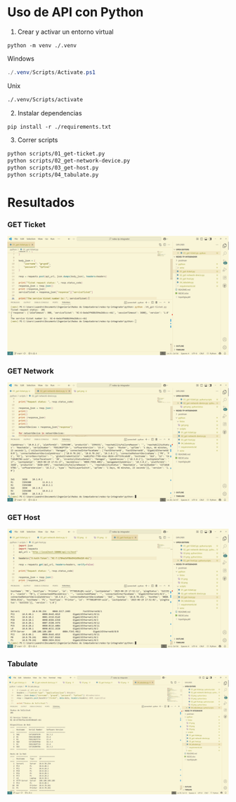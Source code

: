 # Uso de API con Python

1. Crear y activar un entorno virtual
```Shell
python -m venv ./.venv
```

Windows
```Powershell
./.venv/Scripts/Activate.ps1
```

Unix
```bash
./.venv/Scripts/activate
```

2. Instalar dependencias
```Shell
pip install -r ./requirements.txt 
```

3. Correr scripts
```
python scripts/01_get-ticket.py
python scripts/02_get-network-device.py
python scripts/03_get-host.py
python scripts/04_tabulate.py
```

# Resultados

### GET Ticket

![01_get-ticket](./fotos/01.png)

### GET Network

![02_get-network](./fotos/02.png)

### GET Host
![03_get-host](./fotos/03.png)

### Tabulate

![04_tabulate](./fotos/04.png)